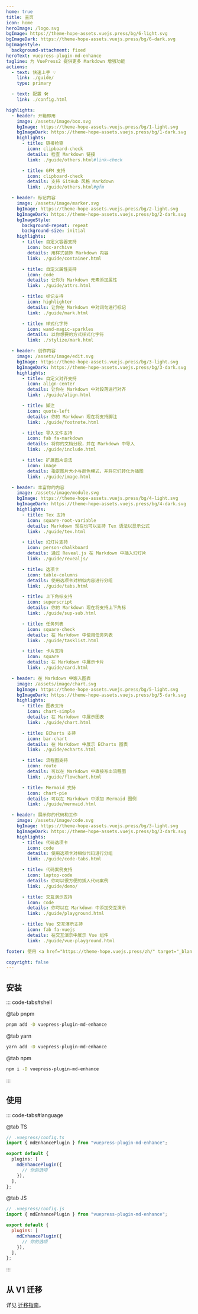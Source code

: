 ```yaml
---
home: true
title: 主页
icon: home
heroImage: /logo.svg
bgImage: https://theme-hope-assets.vuejs.press/bg/6-light.svg
bgImageDark: https://theme-hope-assets.vuejs.press/bg/6-dark.svg
bgImageStyle:
  background-attachment: fixed
heroText: vuepress-plugin-md-enhance
tagline: 为 VuePress2 提供更多 Markdown 增强功能
actions:
  - text: 快速上手 💡
    link: ./guide/
    type: primary

  - text: 配置 🛠
    link: ./config.html

highlights:
  - header: 开箱即用
    image: /assets/image/box.svg
    bgImage: https://theme-hope-assets.vuejs.press/bg/1-light.svg
    bgImageDark: https://theme-hope-assets.vuejs.press/bg/1-dark.svg
    highlights:
      - title: 链接检查
        icon: clipboard-check
        details: 检查 Markdown 链接
        link: ./guide/others.html#link-check

      - title: GFM 支持
        icon: clipboard-check
        details: 支持 GitHub 风格 Markdown
        link: ./guide/others.html#gfm

  - header: 标记内容
    image: /assets/image/marker.svg
    bgImage: https://theme-hope-assets.vuejs.press/bg/2-light.svg
    bgImageDark: https://theme-hope-assets.vuejs.press/bg/2-dark.svg
    bgImageStyle:
      background-repeat: repeat
      background-size: initial
    highlights:
      - title: 自定义容器支持
        icon: box-archive
        details: 用样式装饰 Markdown 内容
        link: ./guide/container.html

      - title: 自定义属性支持
        icon: code
        details: 让你为 Markdown 元素添加属性
        link: ./guide/attrs.html

      - title: 标记支持
        icon: highlighter
        details: 让你在 Markdown 中对词句进行标记
        link: ./guide/mark.html

      - title: 样式化字符
        icon: wand-magic-sparkles
        details: 以你想要的方式样式化字符
        link: ./stylize/mark.html

  - header: 创作内容
    image: /assets/image/edit.svg
    bgImage: https://theme-hope-assets.vuejs.press/bg/3-light.svg
    bgImageDark: https://theme-hope-assets.vuejs.press/bg/3-dark.svg
    highlights:
      - title: 自定义对齐支持
        icon: align-center
        details: 让你在 Markdown 中对段落进行对齐
        link: ./guide/align.html

      - title: 脚注
        icon: quote-left
        details: 你的 Markdown 现在将支持脚注
        link: ./guide/footnote.html

      - title: 导入文件支持
        icon: fab fa-markdown
        details: 将你的文档分段，并在 Markdown 中导入
        link: ./guide/include.html

      - title: 扩展图片语法
        icon: image
        details: 指定图片大小与颜色模式，并将它们转化为插图
        link: ./guide/image.html

  - header: 丰富你的内容
    image: /assets/image/module.svg
    bgImage: https://theme-hope-assets.vuejs.press/bg/4-light.svg
    bgImageDark: https://theme-hope-assets.vuejs.press/bg/4-dark.svg
    highlights:
      - title: Tex 支持
        icon: square-root-variable
        details: Markdown 现在也可以支持 Tex 语法以显示公式
        link: ./guide/tex.html

      - title: 幻灯片支持
        icon: person-chalkboard
        details: 通过 Reveal.js 在 Markdown 中插入幻灯片
        link: ./guide/revealjs/

      - title: 选项卡
        icon: table-columns
        details: 使用选项卡对相似内容进行分组
        link: ./guide/tabs.html

      - title: 上下角标支持
        icon: superscript
        details: 你的 Markdown 现在将支持上下角标
        link: ./guide/sup-sub.html

      - title: 任务列表
        icon: square-check
        details: 在 Markdown 中使用任务列表
        link: ./guide/tasklist.html

      - title: 卡片支持
        icon: square
        details: 在 Markdown 中展示卡片
        link: ./guide/card.html

  - header: 在 Markdown 中嵌入图表
    image: /assets/image/chart.svg
    bgImage: https://theme-hope-assets.vuejs.press/bg/5-light.svg
    bgImageDark: https://theme-hope-assets.vuejs.press/bg/5-dark.svg
    highlights:
      - title: 图表支持
        icon: chart-simple
        details: 在 Markdown 中展示图表
        link: ./guide/chart.html

      - title: ECharts 支持
        icon: bar-chart
        details: 在 Markdown 中展示 ECharts 图表
        link: ./guide/echarts.html

      - title: 流程图支持
        icon: route
        details: 可以在 Markdown 中直接写出流程图
        link: ./guide/flowchart.html

      - title: Mermaid 支持
        icon: chart-pie
        details: 可以在 Markdown 中添加 Mermaid 图例
        link: ./guide/mermaid.html

  - header: 展示你的代码和工作
    image: /assets/image/code.svg
    bgImage: https://theme-hope-assets.vuejs.press/bg/3-light.svg
    bgImageDark: https://theme-hope-assets.vuejs.press/bg/3-dark.svg
    highlights:
      - title: 代码选项卡
        icon: code
        details: 使用选项卡对相似代码进行分组
        link: ./guide/code-tabs.html

      - title: 代码案例支持
        icon: laptop-code
        details: 你可以很方便的插入代码案例
        link: ./guide/demo/

      - title: 交互演示支持
        icon: code
        details: 你可以在 Markdown 中添加交互演示
        link: ./guide/playground.html

      - title: Vue 交互演示支持
        icon: fab fa-vuejs
        details: 在交互演示中展示 Vue 组件
        link: ./guide/vue-playground.html

footer: 使用 <a href="https://theme-hope.vuejs.press/zh/" target="_blank">VuePress Theme Hope</a> 主题 | MIT 协议, 版权所有 © 2019-present Mr.Hope

copyright: false
---
```


## 安装

::: code-tabs#shell

@tab pnpm

```bash
pnpm add -D vuepress-plugin-md-enhance
```

@tab yarn

```bash
yarn add -D vuepress-plugin-md-enhance
```

@tab npm

```bash
npm i -D vuepress-plugin-md-enhance
```

:::

## 使用

::: code-tabs#language

@tab TS

```ts
// .vuepress/config.ts
import { mdEnhancePlugin } from "vuepress-plugin-md-enhance";

export default {
  plugins: [
    mdEnhancePlugin({
      // 你的选项
    }),
  ],
};
```

@tab JS

```js
// .vuepress/config.js
import { mdEnhancePlugin } from "vuepress-plugin-md-enhance";

export default {
  plugins: [
    mdEnhancePlugin({
      // 你的选项
    }),
  ],
};
```

:::

## 从 V1 迁移

详见 [迁移指南](./migration.md)。

